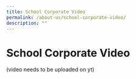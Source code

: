 ```yaml
---
title: School Corporate Video
permalink: /about-us/school-corporate-video/
description: ""
---
```

# **School Corporate Video**

(video needs to be uploaded on yt)